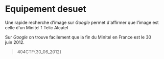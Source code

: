 # Equipement desuet

Une rapide recherche d'image sur _Google_ permet d'affirmer que l'image est celle d'un Minitel 1 Telic Alcatel

Sur _Google_ on trouve facilement que la fin du Minitel en France est le 30 juin 2012.

> 404CTF{30_06_2012}